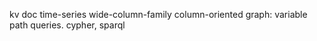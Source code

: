 ---
---
kv
doc
time-series
wide-column-family
column-oriented
graph: variable path queries. cypher, sparql
